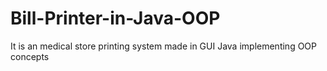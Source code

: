 # Bill-Printer-in-Java-OOP
It is an medical store printing system made in GUI Java implementing OOP concepts
